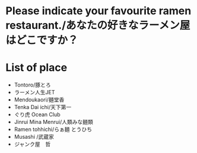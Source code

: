 # Please indicate your favourite ramen restaurant./あなたの好きなラーメン屋はどこですか？

# List of place
- Tontoro/豚とろ
- ラーメン人生JET
- Mendoukaori/麺堂香
- Tenka Dai ichi/天下第一
- ぐり虎 Ocean Club
- Jinrui Mina Menrui/人類みな麺類
- Ramen tohhichi/らぁ麺 とうひち
- Musashi /武蔵家
- ジャンク屋　哲
